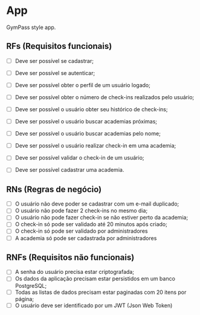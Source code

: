 # App

GymPass style app.

## RFs (Requisitos funcionais)

- [ ] Deve ser possível se cadastrar;
- [ ] Deve ser possível se autenticar;
- [ ] Deve ser possível obter o perfil de um usuário logado;
- [ ] Deve ser possível obter o número de check-ins realizados pelo usuário;
- [ ] Deve ser possível o usuário obter seu histórico de check-ins;
- [ ] Deve ser possível o usuário buscar academias próximas;
- [ ] Deve ser possível o usuário buscar academias pelo nome;
- [ ] Deve ser possível o usuário realizar check-in em uma academia;
- [ ] Deve ser possível validar o check-in de um usuário;
- [ ] Deve ser possível cadastrar uma academia.


## RNs (Regras de negócio)

- [ ] O usuário não deve poder se cadastrar com um e-mail duplicado;
- [ ] O usuário não pode fazer 2 check-ins no mesmo dia;
- [ ] O usuário não pode fazer check-in se não estiver perto da academia;
- [ ] O check-in só pode ser validado até 20 minutos após criado;
- [ ] O check-in só pode ser validado por administradores
- [ ] A academia só pode ser cadastrada por administradores 

## RNFs (Requisitos não funcionais)

- [ ] A senha do usuário precisa estar criptografada;
- [ ] Os dados da aplicação precisam estar persistidos em um banco PostgreSQL;
- [ ] Todas as listas de dados precisam estar paginadas com 20 itens por página;
- [ ] O usuário deve ser identificado por um JWT (Json Web Token)
